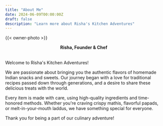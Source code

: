 ```yaml
---
title: "About Me"
date: 2024-06-09T00:00:00Z
draft: false
description: "Learn more about Risha's Kitchen Adventures"
---
```


{{< owner-photo >}}

<div style="text-align:center; margin-bottom:2rem;">
    <strong>Risha, Founder &amp; Chef</strong>
</div>

Welcome to Risha's Kitchen Adventures!

We are passionate about bringing you the authentic flavors of homemade Indian snacks and sweets. Our journey began with a love for traditional recipes passed down through generations, and a desire to share these delicious treats with the world.

Every item is made with care, using high-quality ingredients and time-honored methods. Whether you're craving crispy mathis, flavorful papads, or melt-in-your-mouth laddus, we have something special for everyone.

Thank you for being a part of our culinary adventure!
